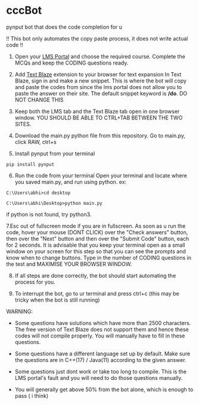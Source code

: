 # cccBot
pynput bot that does the code completion for u


!! This bot only automates the copy paste process, it does not write actual code !!

1. Open your [LMS Portal](https://icode.ccc.training/) and choose the required course. Complete the MCQs and keep the CODING questions ready.

2. Add [Text Blaze](https://chrome.google.com/webstore/detail/text-blaze/idgadaccgipmpannjkmfddolnnhmeklj) extension to your browser for text expansion
  In Text Blaze, sign in and make a new snippet. This is where the bot will copy and paste the codes from since the lms portal does not allow you to paste the answer on their site. The default snippet keyword is **/do**. DO NOT CHANGE THIS

3. Keep both the LMS tab and the Text Blaze tab open in one browser window. YOU SHOULD BE ABLE TO CTRL+TAB BETWEEN THE TWO SITES.

4. Download the main.py python file from this repository.
  Go to main.py, click RAW, ctrl+s
  
5. Install pynput from your terminal
```
pip install pynput
```

6. Run the code from your terminal
  Open your terminal and locate where you saved main.py, and run using python.
  ex:
  ```
  C:\Users\abhi>cd desktop

  C:\Users\abhi\Desktop>python main.py
  ```
  if python is not found, try python3.
  
7.Esc out of fullscreen mode if you are in fullscreen.
  As soon as u run the code, hover your mouse (DONT CLICK) over the "Check answers" button, then over the "Next" button and then over the "Submit Code" button, each for 2 seconds.
  It is advisable that you keep your terminal open as a small window on your screen for this step so that you can see the prompts and know when to change buttons.
  Type in the number of CODING questions in the test and MAXIMISE YOUR BROWSER WINDOW.

8. If all steps are done correctly, the bot should start automating the process for you.

9. To interrupt the bot, go to ur terminal and press ctrl+c  (this may be tricky when the bot is still running)


WARNING:
* Some questions have solutions which have more than 2500 characters. The free version of Text Blaze does not support them and hence these codes will not compile properly. You will manually have to fill in these questions.

* Some questions have a different language set up by default. Make sure the questions are in C++(17) / Java(11) according to the given answer.

* Some questions just dont work or take too long to compile. This is the LMS portal's fault and you will need to do those questions manually.

* You will generally get above 50% from the bot alone, which is enough to pass ( i think)

  
  
